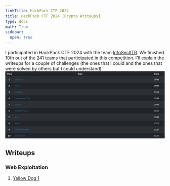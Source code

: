 ```yaml
---
linkTitle: HackPack CTF 2024 
title: HackPack CTF 2024 [Crypto Writeups]
type: docs
math: True
sidebar:
  open: true
---
```


I participated in HackPack CTF 2024 with the team <a href="https://ctftime.org/team/16691/">InfoSecIITR</a>. We finished $10$th out of the $241$ teams that participated in this competition. I'll explain the writeups for a couple of challenges (the ones that I could and the ones that were solved by others but I could understand)
![alt text](image.png)

## Writeups
### Web Exploitation
1. <a href="./yellow-dog-1">Yellow Dog 1</a>

